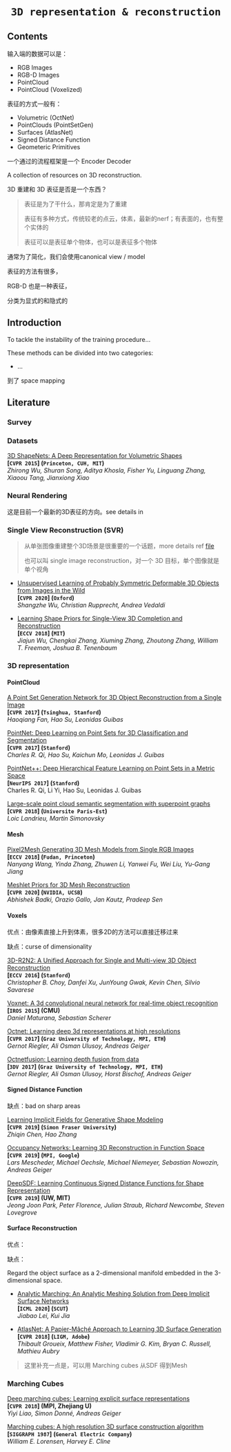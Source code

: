 # <p align=center>`3D representation & reconstruction` </p>

## Contents



输入端的数据可以是：

- RGB Images
- RGB-D Images
- PointCloud
- PointCloud (Voxelized)



表征的方式一般有：

- Volumetric (OctNet)
- PointClouds (PointSetGen)
- Surfaces (AtlasNet)
- Signed Distance Function
- Geometeric Primitives



一个通过的流程框架是一个 Encoder Decoder



A collection of resources on 3D reconstruction.

3D 重建和 3D 表征是否是一个东西？

> 表征是为了干什么，那肯定是为了重建
>
> 表征有多种方式，传统较老的点云，体素，最新的nerf；有表面的，也有整个实体的
>
> 表征可以是表征单个物体，也可以是表征多个物体



通常为了简化，我们会使用canonical view / model



表征的方法有很多，

RGB-D 也是一种表征，



分类为显式的和隐式的



## Introduction

To tackle the instability of the training procedure...



These methods can be divided into two categories:

- ...



到了 space mapping



## Literature



### Survey



### Datasets

[3D ShapeNets: A Deep Representation for Volumetric Shapes](https://arxiv.org/pdf/1406.5670.pdf)  
**[`CVPR 2015`] (`Princeton, CUH, MIT`)**  
*Zhirong Wu, Shuran Song, Aditya Khosla, Fisher Yu, Linguang Zhang, Xiaoou Tang, Jianxiong Xiao*



### Neural Rendering

这是目前一个最新的3D表征的方向。see details in 




### Single View Reconstruction (SVR)

> 从单张图像重建整个3D场景是很重要的一个话题，more details ref [file](./Single-View-Reconstruction)
>
> 也可以叫 single image reconstruction，对一个 3D 目标，单个图像就是单个视角

- [Unsupervised Learning of Probably Symmetric Deformable 3D Objects from Images in the Wild](https://arxiv.org/pdf/1911.11130.pdf)  
  **[`CVPR 2020`]  (`Oxford`)**  
  *Shangzhe Wu, Christian Rupprecht, Andrea Vedaldi*

- [Learning Shape Priors for Single-View 3D Completion and Reconstruction](https://arxiv.org/pdf/1809.05068.pdf)  
  **[`ECCV 2018`] (`MIT`)**  
  *Jiajun Wu, Chengkai Zhang, Xiuming Zhang, Zhoutong Zhang, William T. Freeman, Joshua B. Tenenbaum*





### 3D representation



#### PointCloud

[A Point Set Generation Network for 3D Object Reconstruction from a Single Image](https://arxiv.org/pdf/1612.00603.pdf)  
**[`CVPR 2017`] (`Tsinghua, Stanford`)**  
*Haoqiang Fan, Hao Su, Leonidas Guibas*

[PointNet: Deep Learning on Point Sets for 3D Classification and Segmentation](https://arxiv.org/pdf/1612.00593.pdf)  
**[`CVPR 2017`] (`Stanford`)**  
*Charles R. Qi, Hao Su, Kaichun Mo, Leonidas J. Guibas*

[PointNet++: Deep Hierarchical Feature Learning on Point Sets in a Metric Space](https://arxiv.org/pdf/1706.02413.pdf)  
**[`NeurIPS 2017`] (`Stanford`)**  
Charles R. Qi, Li Yi, Hao Su, Leonidas J. Guibas

[Large-scale point cloud semantic segmentation with superpoint graphs](https://arxiv.org/pdf/1711.09869.pdf)  
**[`CVPR 2018`] (`Universite Paris-Est`)**  
*Loic Landrieu, Martin Simonovsky*



#### Mesh

[Pixel2Mesh Generating 3D Mesh Models from Single RGB Images](https://arxiv.org/pdf/1804.01654.pdf)  
**[`ECCV 2018`] (`Fudan, Princeton`)**  
*Nanyang Wang, Yinda Zhang, Zhuwen Li, Yanwei Fu, Wei Liu, Yu-Gang Jiang*

[Meshlet Priors for 3D Mesh Reconstruction](https://arxiv.org/pdf/2001.01744.pdf)  
**[`CVPR 2020`] (`NVIDIA, UCSB`)**  
*Abhishek Badki, Orazio Gallo, Jan Kautz, Pradeep Sen*



#### Voxels

优点：由像素直接上升到体素，很多2D的方法可以直接迁移过来

缺点：curse of dimensionality

[3D-R2N2: A Unified Approach for Single and Multi-view 3D Object Reconstruction](https://arxiv.org/pdf/1604.00449.pdf)  
**[`ECCV 2016`] (`Stanford`)**  
*Christopher B. Choy, Danfei Xu, JunYoung Gwak, Kevin Chen, Silvio Savarese*

[Voxnet: A 3d convolutional neural network for real-time object recognition](https://www.ri.cmu.edu/pub_files/2015/9/voxnet_maturana_scherer_iros15.pdf)  
**[`IROS 2015`] (CMU)**  
*Daniel Maturana, Sebastian Scherer*

[Octnet: Learning deep 3d representations at high resolutions](https://arxiv.org/pdf/1611.05009.pdf)  
**[`CVPR 2017`] (`Graz University of Technology, MPI, ETH`)**  
*Gernot Riegler, Ali Osman Ulusoy, Andreas Geiger*

[Octnetfusion: Learning depth fusion from data](https://arxiv.org/pdf/1704.01047.pdf)  
**[`3DV 2017`] (`Graz University of Technology, MPI, ETH`)**  
*Gernot Riegler, Ali Osman Ulusoy, Horst Bischof, Andreas Geiger*



#### Signed Distance Function

缺点：bad on sharp areas

<span id="IM-NET"></span>
[Learning Implicit Fields for Generative Shape Modeling](https://arxiv.org/pdf/1812.02822.pdf)  
**[`CVPR 2019`] (`Simon Fraser University`)**  
*Zhiqin Chen, Hao Zhang*

[Occupancy Networks: Learning 3D Reconstruction in Function Space](https://arxiv.org/pdf/1812.03828.pdf)  
**[`CVPR 2019`] (`MPI, Google`)**  
*Lars Mescheder, Michael Oechsle, Michael Niemeyer, Sebastian Nowozin, Andreas Geiger*

[DeepSDF: Learning Continuous Signed Distance Functions for Shape Representation](https://arxiv.org/pdf/1901.05103.pdf)  
**[`CVPR 2019`] (UW, MIT)**  
*Jeong Joon Park, Peter Florence, Julian Straub, Richard Newcombe, Steven Lovegrove*



#### Surface Reconstruction

优点：

缺点：

Regard the object surface as a 2-dimensional manifold embedded in the 3-dimensional space.

- [Analytic Marching: An Analytic Meshing Solution from Deep Implicit Surface Networks]()  
  **[`ICML 2020`] (`SCUT`)**  
  *Jiabao Lei, Kui Jia*

- [AtlasNet: A Papier-Mâché Approach to Learning 3D Surface Generation](https://arxiv.org/pdf/1802.05384.pdf)  
  **[`CVPR 2018`] (`LIGM, Adobe`)**  
  *Thibault Groueix, Matthew Fisher, Vladimir G. Kim, Bryan C. Russell, Mathieu Aubry*



> 这里补充一点是，可以用 Marching cubes 从SDF 得到Mesh



### Marching Cubes

[Deep marching cubes: Learning explicit surface representations](http://www.cvlibs.net/publications/Liao2018CVPR.pdf)  
**[`CVPR 2018`] (MPI, Zhejiang U)**  
*Yiyi Liao, Simon Donné, Andreas Geiger*

[Marching cubes: A high resolution 3D surface construction algorithm](https://people.eecs.berkeley.edu/~jrs/meshpapers/LorensenCline.pdf)  
**[`SIGGRAPH 1987`] (`General Electric Company`)**  
*William E. Lorensen, Harvey E. Cline*







